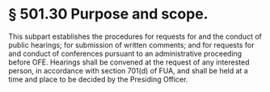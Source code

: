 # § 501.30   Purpose and scope.

This subpart establishes the procedures for requests for and the conduct of public hearings; for submission of written comments; and for requests for and conduct of conferences pursuant to an administrative proceeding before OFE. Hearings shall be convened at the request of any interested person, in accordance with section 701(d) of FUA, and shall be held at a time and place to be decided by the Presiding Officer.




